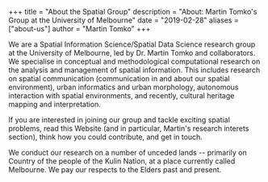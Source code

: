 +++
title = "About the Spatial Group"
description = "About: Martin Tomko's Group at the University of Melbourne"
date = "2019-02-28"
aliases = ["about-us"]
author = "Martin Tomko"
+++

We are a Spatial Information Science/Spatial Data Science research group at the University of Melbourne, led by Dr. Martin Tomko and collaborators. We specialise in conceptual and methodological computational research on the analysis and management of spatial information. This includes research on spatial communication (communication in and about our spatial environment), urban informatics and urban morphology, autonomous interaction with spatial environments, and recently, cultural heritage mapping and interpretation. 

If you are interested in joining our group and tackle exciting spatial problems, read this Website (and in particular, Martin's research interets section), think how you could contribute, and get in touch.

We conduct our research on a number of unceded lands -- primarily on Country of the people of the Kulin Nation, at a place currently called Melbourne. We pay our respects to the Elders past and present.

